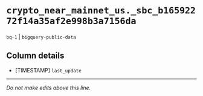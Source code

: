 # `crypto_near_mainnet_us._sbc_b16592272f14a35af2e998b3a7156da`
`bq-1` | `bigquery-public-data`

## Column details
* [TIMESTAMP] `last_update`

-------------------------------------------------------------------------------
*Do not make edits above this line.*
